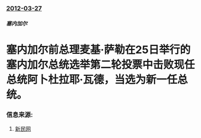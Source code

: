 ### [2012-03-27](/news/2012/03/27/index.md)

##### 塞内加尔
# 塞内加尔前总理麦基·萨勒在25日举行的塞内加尔总统选举第二轮投票中击败现任总统阿卜杜拉耶·瓦德，当选为新一任总统。




### 信息来源:

1. [新民网](http://news.xinmin.cn/rollnews/2012/03/28/14207002.html)
